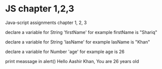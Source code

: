 <h1>JS chapter 1,2,3</h1>

Java-script assignments chapter 1, 2, 3

declare a variable for String 'firstName' for example firstName is "Shariq"

declare a variable for String 'lasName' for example lasName is "Khan"

declare a variable for Number 'age' for example age is 26

print meassage in alert() Hello Aashir Khan, You are 26 years old
